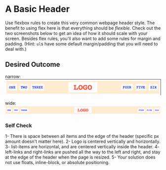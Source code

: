 # A Basic Header

Use flexbox rules to create this very common webpage header style. The benefit to using flex here is that everything should be _flexible_. Check out the two screenshots below to get an idea of how it should scale with your screen. Besides flex rules, you'll also want to add some rules for margin and padding. (Hint: `ul`s have some default margin/padding that you will need to deal with.)

## Desired Outcome

narrow:
![narrow](./desired-outcome-narrow.png)

wide: 
![wide](./desired-outcome-wide.png)

### Self Check
1- There is space between all items and the edge of the header (specific px amount doesn't matter here).
2- Logo is centered vertically and horizontally.
3- list-items are horizontal, and are centered vertically inside the header.
4- left-links and right-links are pushed all the way to the left and right, and stay at the edge of the header when the page is resized.
5- Your solution does not use floats, inline-block, or absolute positioning.